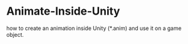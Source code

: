 # Animate-Inside-Unity
how to create an animation inside Unity (*.anim) and use it on a game object.
